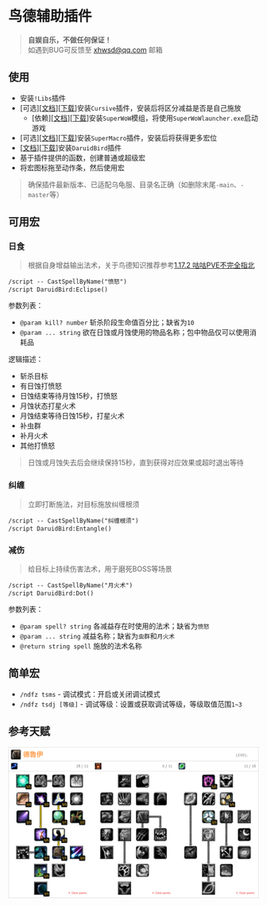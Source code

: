 # 鸟德辅助插件

> __自娱自乐，不做任何保证！__  
> 如遇到BUG可反馈至 xhwsd@qq.com 邮箱


## 使用
- 安装`!Libs`插件
- [可选][[文档](https://github.com/pepopo978/Cursive/)][[下载](https://ghfast.top/https://github.com/pepopo978/Cursive/archive/master.zip)]安装`Cursive`插件，安装后将区分减益是否是自己施放
    - [依赖][[文档](https://github.com/balakethelock/SuperWoW/)][[下载](https://ghfast.top/https://github.com/balakethelock/SuperWoW/releases/download/Release/SuperWoW.release.1.3.zip)]安装`SuperWoW`模组，将使用`SuperWoWlauncher.exe`启动游戏
- [可选][[文档](https://github.com/xhwsd/SuperMacro/)][[下载](https://ghfast.top/https://github.com/xhwsd/SuperMacro/archive/master.zip)]安装`SuperMacro`插件，安装后将获得更多宏位
- [[文档](https://github.com/xhwsd/DaruidBird/)][[下载](https://ghfast.top/https://github.com/xhwsd/DaruidBird/archive/master.zip)]安装`DaruidBird`插件
- 基于插件提供的函数，创建普通或超级宏
- 将宏图标拖至动作条，然后使用宏

> 确保插件最新版本、已适配乌龟服、目录名正确（如删除末尾`-main`、`-master`等）


## 可用宏


### 日食

> 根据自身增益输出法术，关于鸟德知识推荐参考[1.17.2 咕咕PVE不完全指北](https://luntan.turtle-wow.org/viewtopic.php?t=1241)

```
/script -- CastSpellByName("愤怒")
/script DaruidBird:Eclipse()
```

参数列表：
- `@param kill? number` 斩杀阶段生命值百分比；缺省为`10`
- `@param ... string` 欲在日蚀或月蚀使用的物品名称；包中物品仅可以使用消耗品

逻辑描述：
- 斩杀目标
- 有日蚀打愤怒
- 日蚀结束等待月蚀15秒，打愤怒
- 月蚀状态打星火术
- 月蚀结束等待日蚀15秒，打星火术
- 补虫群
- 补月火术
- 其他打愤怒

> 日蚀或月蚀失去后会继续保持15秒，直到获得对应效果或超时退出等待  


### 纠缠

> 立即打断施法，对目标施放纠缠根须

```
/script -- CastSpellByName("纠缠根须")
/script DaruidBird:Entangle()
```

### 减伤

> 给目标上持续伤害法术，用于磨死BOSS等场景

```
/script -- CastSpellByName("月火术")
/script DaruidBird:Dot()
```

参数列表：
-  `@param spell? string` 各减益存在时使用的法术；缺省为`愤怒`
-  `@param ... string` 减益名称；缺省为`虫群`和`月火术`
-  `@return string spell` 施放的法术名称


## 简单宏
- `/ndfz tsms` - 调试模式：开启或关闭调试模式
- `/ndfz tsdj [等级]` - 调试等级：设置或获取调试等级，等级取值范围`1~3`


## 参考天赋
![参考天赋](/参考天赋/2025-1-10.png)